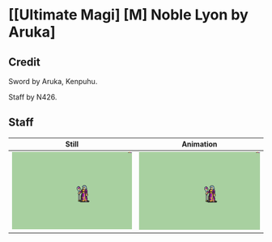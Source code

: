 # [\[Ultimate Magi\] \[M\] Noble Lyon by Aruka]

## Credit

Sword by Aruka, Kenpuhu. 

Staff by N426.
	
## Staff

| Still | Animation |
| :---: | :-------: |
| ![Staff still](./Staff_000.png) | ![Staff animation](./Staff.gif) |

